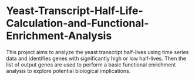 # Yeast-Transcript-Half-Life-Calculation-and-Functional-Enrichment-Analysis
This project aims to analyze the yeast transcript half-lives using time series data and identifies genes with significantly high or low half-lives. Then the list of output genes are used to perform a basic functional enrichment analysis to explore potential biological implications.
